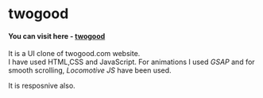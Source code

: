 # twogood

<h4>You can visit here - <a href=" https://nitya-prakash.github.io/twogood/" target="_blank">twogood</a></h4>

 <p>It is a UI clone of twogood.com website.<br>I have used HTML,CSS and JavaScript. For animations I used
        <i>GSAP</i> and for smooth scrolling, <i>Locomotive JS</i> have been used.</p>
        <p>It is resposnive also.</p>

